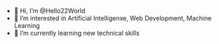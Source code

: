 - 👋 Hi, I’m @Hello22World
- 👀 I’m interested in Artificial Intelligenxe, Web Development, Machine Learning
- 🌱 I’m currently learning new technical skills


<!---
Hello22World/Hello22World is a ✨ special ✨ repository because its `README.md` (this file) appears on your GitHub profile.
You can click the Preview link to take a look at your changes.
--->
